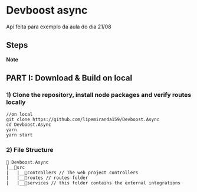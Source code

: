 # Devboost async

Api feita para exemplo da aula do dia 21/08

## Steps

**Note**

## PART I: Download & Build on local

### 1) Clone the repository, install node packages and verify routes locally

```
//on local
git clone https://github.com/lipemiranda159/Devboost.Async
cd Devboost.Async
yarn
yarn start
```

### 2) File Structure

```
📁 Devboost.Async
|__📁src
|   |__📁controllers // The web project controllers
|   |__📁routes // routes folder
|   |__📁services // this folder contains the external integrations
```
